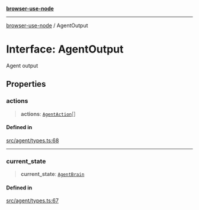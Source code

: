 [**browser-use-node**](../README.md)

***

[browser-use-node](../globals.md) / AgentOutput

# Interface: AgentOutput

Agent output

## Properties

### actions

> **actions**: [`AgentAction`](AgentAction.md)[]

#### Defined in

[src/agent/types.ts:68](https://github.com/Dankovk/browser-use-js/blob/7aa31eb34b7bafb64e3abcce35e6168864b0fa74/src/agent/types.ts#L68)

***

### current\_state

> **current\_state**: [`AgentBrain`](AgentBrain.md)

#### Defined in

[src/agent/types.ts:67](https://github.com/Dankovk/browser-use-js/blob/7aa31eb34b7bafb64e3abcce35e6168864b0fa74/src/agent/types.ts#L67)

